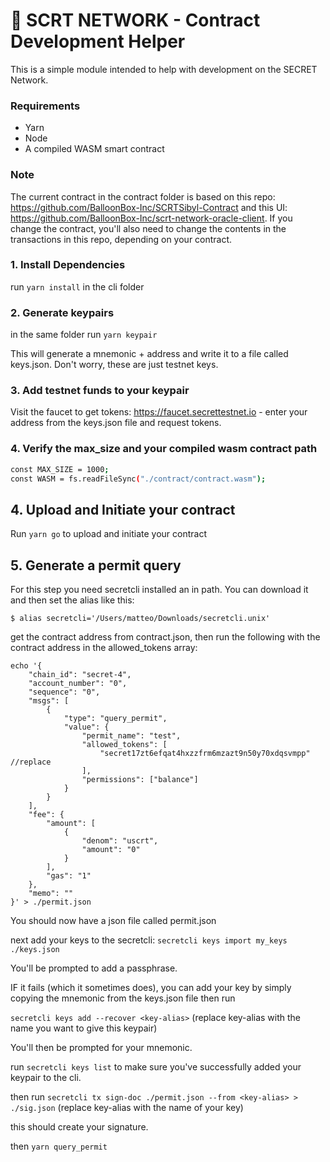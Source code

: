 # 🚀 SCRT NETWORK - Contract Development Helper

This is a simple module intended to help with development on the SECRET Network.

### Requirements

- Yarn
- Node
- A compiled WASM smart contract

### **Note**

The current contract in the contract folder is based on this repo: https://github.com/BalloonBox-Inc/SCRTSibyl-Contract and this UI: https://github.com/BalloonBox-Inc/scrt-network-oracle-client. If you change the contract, you'll also need to change the contents in the transactions in this repo, depending on your contract.

### 1. Install Dependencies

run `yarn install` in the cli folder

### 2. Generate keypairs

in the same folder run `yarn keypair`

This will generate a mnemonic + address and write it to a file called keys.json. Don't worry, these are just testnet keys.

### 3. Add testnet funds to your keypair

Visit the faucet to get tokens: https://faucet.secrettestnet.io - enter your address from the keys.json file and request tokens.

### 4. Verify the max_size and your compiled wasm contract path

```sh
const MAX_SIZE = 1000;
const WASM = fs.readFileSync("./contract/contract.wasm");
```

## 4. Upload and Initiate your contract

Run `yarn go` to upload and initiate your contract

## 5. Generate a permit query

For this step you need secretcli installed an in path. You can download it and then set the alias like this:

`$ alias secretcli='/Users/matteo/Downloads/secretcli.unix'`

get the contract address from contract.json, then run the following with the contract address in the allowed_tokens array:

```
echo '{
    "chain_id": "secret-4",
    "account_number": "0",
    "sequence": "0",
    "msgs": [
        {
            "type": "query_permit",
            "value": {
                "permit_name": "test",
                "allowed_tokens": [
                    "secret17zt6efqat4hxzzfrm6mzazt9n50y70xdqsvmpp" //replace
                ],
                "permissions": ["balance"]
            }
        }
    ],
    "fee": {
        "amount": [
            {
                "denom": "uscrt",
                "amount": "0"
            }
        ],
        "gas": "1"
    },
    "memo": ""
}' > ./permit.json
```

You should now have a json file called permit.json

next add your keys to the secretcli: `secretcli keys import my_keys ./keys.json`

You'll be prompted to add a passphrase.

IF it fails (which it sometimes does), you can add your key by simply copying the mnemonic from the keys.json file then run

`secretcli keys add --recover <key-alias>` (replace key-alias with the name you want to give this keypair)

You'll then be prompted for your mnemonic.

run `secretcli keys list` to make sure you've successfully added your keypair to the cli.

then run `secretcli tx sign-doc ./permit.json --from <key-alias> > ./sig.json` (replace key-alias with the name of your key)

this should create your signature.

then `yarn query_permit`
